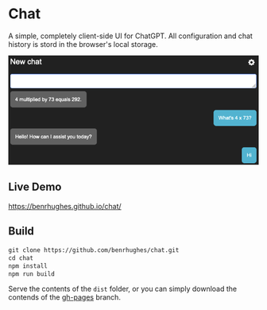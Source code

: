 # Chat

A simple, completely client-side UI for ChatGPT. All configuration and chat history is stord in the browser's local storage. 

<center>

![Alt text](readme/chat.png)

</center>

## Live Demo
https://benrhughes.github.io/chat/

## Build
```
git clone https://github.com/benrhughes/chat.git
cd chat
npm install
npm run build
```

Serve the contents of the `dist` folder, or you can simply download the contends of the [gh-pages](https://github.com/benrhughes/chat/tree/gh-pages) branch.


